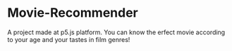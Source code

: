 # Movie-Recommender
A project made at p5.js platform. You can know the erfect movie according to your age and your tastes in film genres!
